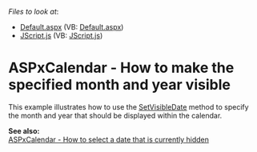<!-- default file list -->
*Files to look at*:

* [Default.aspx](./CS/WebSite/Default.aspx) (VB: [Default.aspx](./VB/WebSite/Default.aspx))
* [JScript.js](./CS/WebSite/JScript.js) (VB: [JScript.js](./VB/WebSite/JScript.js))
<!-- default file list end -->
# ASPxCalendar - How to make the specified month and year visible 


<p>This example illustrates how to use the <a href="http://documentation.devexpress.com/#AspNet/DevExpressWebASPxEditorsScriptsASPxClientCalendar_SetVisibleDatetopic"><u>SetVisibleDate</u></a> method to specify the month and year that should be displayed within the calendar. </p><p><strong>See also:</strong><br />
<a href="https://www.devexpress.com/Support/Center/p/E3807">ASPxCalendar - How to select a date that is currently hidden</a></p>

<br/>


